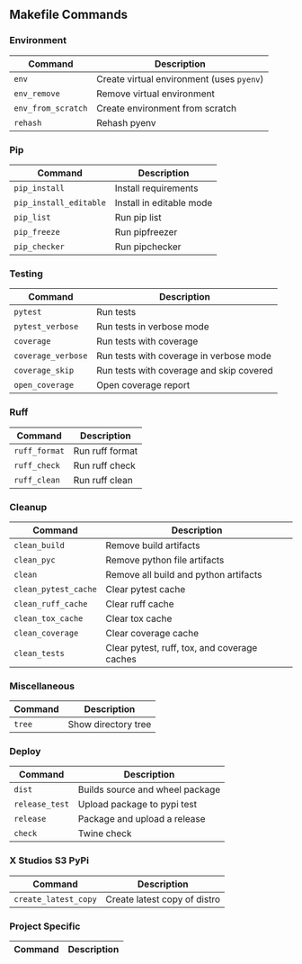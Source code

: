 ## Makefile Commands

### Environment

| Command | Description |
| --- | --- |
| `env` | Create virtual environment (uses `pyenv`) |
| `env_remove` | Remove virtual environment |
| `env_from_scratch` | Create environment from scratch |
| `rehash` | Rehash pyenv |

### Pip

| Command | Description |
| --- | --- |
| `pip_install` | Install requirements |
| `pip_install_editable` | Install in editable mode |
| `pip_list` | Run pip list |
| `pip_freeze` | Run pipfreezer |
| `pip_checker` | Run pipchecker |

### Testing

| Command | Description |
| --- | --- |
| `pytest` | Run tests |
| `pytest_verbose` | Run tests in verbose mode |
| `coverage` | Run tests with coverage |
| `coverage_verbose` | Run tests with coverage in verbose mode |
| `coverage_skip` | Run tests with coverage and skip covered |
| `open_coverage` | Open coverage report |

### Ruff

| Command | Description |
| --- | --- |
| `ruff_format` | Run ruff format |
| `ruff_check` | Run ruff check |
| `ruff_clean` | Run ruff clean |

### Cleanup

| Command | Description |
| --- | --- |
| `clean_build` | Remove build artifacts |
| `clean_pyc` | Remove python file artifacts |
| `clean` | Remove all build and python artifacts |
| `clean_pytest_cache` | Clear pytest cache |
| `clean_ruff_cache` | Clear ruff cache |
| `clean_tox_cache` | Clear tox cache |
| `clean_coverage` | Clear coverage cache |
| `clean_tests` | Clear pytest, ruff, tox, and coverage caches |

### Miscellaneous

| Command | Description |
| --- | --- |
| `tree` | Show directory tree |

### Deploy

| Command | Description |
| --- | --- |
| `dist` | Builds source and wheel package |
| `release_test` | Upload package to pypi test |
| `release` | Package and upload a release |
| `check` | Twine check |

### X Studios S3 PyPi

| Command | Description |
| --- | --- |
| `create_latest_copy` | Create latest copy of distro |

### Project Specific

| Command | Description |
| --- | --- |
